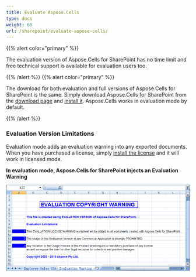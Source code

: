 ```yaml
---
title: Evaluate Aspose.Cells
type: docs
weight: 60
url: /sharepoint/evaluate-aspose-cells/
---
```


{{% alert color="primary" %}}

The evaluation version of Aspose.Cells for SharePoint has no time limit and free technical support is available for evaluation users too.

{{% /alert %}} {{% alert color="primary" %}}

The download for both evaluation and full versions of Aspose.Cells for SharePoint is the same. Simply download Aspose.Cells for SharePoint from the [download page](https://downloads.aspose.com/cells/sharepoint) and [install it](/cells/sharepoint/install-aspose-cells-for-sharepoint/). Aspose.Cells works in evaluation mode by default.

{{% /alert %}}

### **Evaluation Version Limitations**

Evaluation mode adds an evaluation warning into any exported documents. When you have purchased a license, simply [install the license](/cells/sharepoint/installing-aspose-cells-for-sharepoint-license/) and it will work in licensed mode.

**In evaluation mode, Aspose.Cells for SharePoint injects an Evaluation Warning** 

![todo:image_alt_text](evaluate-aspose-cells_1.png)
